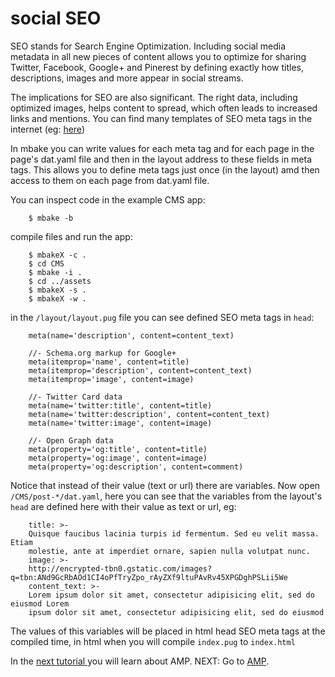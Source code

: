# social SEO

SEO stands for Search Engine Optimization.
Including social media metadata in all new pieces of content allows you to optimize for sharing Twitter, Facebook, Google+ and Pinerest by defining exactly how titles, descriptions, images and more appear in social streams.

The implications for SEO are also significant. The right data, including optimized images, helps content to spread, which often leads to increased links and mentions. You can find many templates of SEO meta tags in the internet (eg: [here](http://moz.com/CMS/meta-data-templates-123))

In mbake you can write values for each meta tag and for each page in the page's dat.yaml file and then in the layout address to these fields in meta tags. This allows you to define meta tags just once (in the layout) amd then access to them on each page from dat.yaml file.

You can inspect code in the example CMS app:

        $ mbake -b

compile files and run the app:

        $ mbakeX -c .
        $ cd CMS
        $ mbake -i .
        $ cd ../assets
        $ mbakeX -s .
        $ mbakeX -w .

in the `/layout/layout.pug` file you can see defined SEO meta tags in `head`:

        meta(name='description', content=content_text)

        //- Schema.org markup for Google+
        meta(itemprop='name', content=title)
        meta(itemprop='description', content=content_text)
        meta(itemprop='image', content=image)

        //- Twitter Card data
        meta(name='twitter:title', content=title)
        meta(name='twitter:description', content=content_text)
        meta(name='twitter:image', content=image)

        //- Open Graph data
        meta(property='og:title', content=title)
        meta(property='og:image', content=image)
        meta(property='og:description', content=comment)

Notice that instead of their value (text or url) there are variables.
Now open `/CMS/post-*/dat.yaml`, here you can see that the variables from the layout's `head` are defined here with their value as text or url, eg:

        title: >-
        Quisque faucibus lacinia turpis id fermentum. Sed eu velit massa. Etiam
        molestie, ante at imperdiet ornare, sapien nulla volutpat nunc.
        image: >-
        http://encrypted-tbn0.gstatic.com/images?q=tbn:ANd9GcRbAOd1CI4oPfTryZpo_rAyZXf9ltuPAvRv45XPGDghPSLii5We
        content_text: >-
        Lorem ipsum dolor sit amet, consectetur adipisicing elit, sed do eiusmod Lorem
        ipsum dolor sit amet, consectetur adipisicing elit, sed do eiusmod

The values of this variables will be placed in html head SEO meta tags at the compiled time, in html when you will compile `index.pug` to `index.html`

In the [next tutorial ](/amp/) you will learn about AMP.
NEXT: Go to [AMP](/amp/).